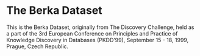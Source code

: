 # The Berka Dataset

This is the Berka Dataset, originally from The Discovery Challenge, held as a part of the 3rd European Conference on Principles and Practice of Knowledge Discovery in Databases (PKDD’99), September 15 - 18, 1999, Prague, Czech Republic.
